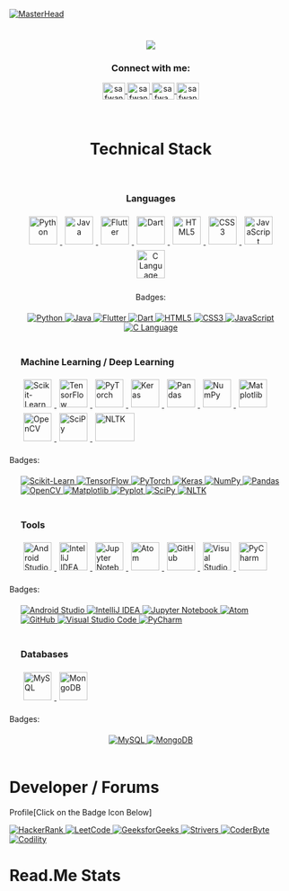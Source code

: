 
[![MasterHead](https://firebasestorage.googleapis.com/v0/b/flexi-coding.appspot.com/o/dempgi7-520f8d5f-63d4-4453-8822-dbc149ae27f8.gif?alt=media&token=91c0c7b2-93c3-4029-b011-1a8703c5730d)](https://rishavchanda.io)

<h1 align="center">
    <img src="https://readme-typing-svg.herokuapp.com?font=LXGW+WenKai+Mono+TC&pause=1000&color=73AEF7&background=4EFFFD00&center=true&random=false&width=450&lines=Hi+There!+%F0%9F%91%8B;I'm+Safwan+Nasir!;A+Fervent+AI+Devoleper;A+Web+Developer!;I+love+exploring+new+AI%2FML+algorithms;Implementing+them+to+;solve+real-world+problems." />
</h1>




<!--<p align="left"> <a href="https://x.com/SafwanNasir49" target="blank"><img src="https://img.shields.io/twitter/follow/Safwan Nasir?logo=twitter&style=for-the-badge" alt="SafwanNasir"  </p>-->





<h3 align="center">Connect with me:</h3>
<p align="center">
       <a href="mailto:safwannasir49@gmail.com" target="blank">
        <img align="center" src="https://www.svgrepo.com/show/484206/mail.svg" alt="safwannasir49@gmail.com" height="30" width="40" />
    </a>
    <a href="https://twitter.com/SafwanNasir49" target="blank">
        <img align="center" src="https://raw.githubusercontent.com/rahuldkjain/github-profile-readme-generator/master/src/images/icons/Social/twitter.svg" alt="safwannasir" height="30" width="40" />
    </a>
    <a href="https://linkedin.com/in/rishav-chanda-b89a791b3" target="blank">
        <img align="center" src="https://raw.githubusercontent.com/rahuldkjain/github-profile-readme-generator/master/src/images/icons/Social/linked-in-alt.svg" alt="safwa_nasir_linkedln" height="30" width="40" />
    </a>
    <a href="https://instagram.com/safwan_nasir_" target="blank">
        <img align="center" src="https://raw.githubusercontent.com/rahuldkjain/github-profile-readme-generator/master/src/images/icons/Social/instagram.svg" alt="safwan_nasir_" height="30" width="40" />
    </a>
</p>

<br>


<h1 align="center">Technical Stack</h1>

<div style="display: flex; justify-content: center; align-items: center; flex-wrap: wrap; text-align: center;">
    <div style="margin: 20px;">
        <h3>Languages</h3>
        <a href="https://www.python.org/" target="_blank" rel="noopener noreferrer nofollow">
            <img src="https://skillicons.dev/icons?i=python" alt="Python" style="width: 50px; height: 50px; margin: 5px;">
        </a>
        <a href="https://www.java.com/" target="_blank" rel="noopener noreferrer nofollow">
            <img src="https://skillicons.dev/icons?i=java" alt="Java" style="width: 50px; height: 50px; margin: 5px;">
        </a>
        <a href="https://flutter.dev/" target="_blank" rel="noopener noreferrer nofollow">
            <img src="https://skillicons.dev/icons?i=flutter" alt="Flutter" style="width: 50px; height: 50px; margin: 5px;">
        </a>
        <a href="https://dart.dev/" target="_blank" rel="noopener noreferrer nofollow">
            <img src="https://skillicons.dev/icons?i=dart" alt="Dart" style="width: 50px; height: 50px; margin: 5px;">
        </a>
        <a href="https://developer.mozilla.org/en-US/docs/Web/HTML" target="_blank" rel="noopener noreferrer nofollow">
            <img src="https://skillicons.dev/icons?i=html" alt="HTML5" style="width: 50px; height: 50px; margin: 5px;">
        </a>
        <a href="https://developer.mozilla.org/en-US/docs/Web/CSS" target="_blank" rel="noopener noreferrer nofollow">
            <img src="https://skillicons.dev/icons?i=css" alt="CSS3" style="width: 50px; height: 50px; margin: 5px;">
        </a>
        <a href="https://developer.mozilla.org/en-US/docs/Web/JavaScript" target="_blank" rel="noopener noreferrer nofollow">
            <img src="https://skillicons.dev/icons?i=javascript" alt="JavaScript" style="width: 50px; height: 50px; margin: 5px;">
        </a>
        <a href="https://www.cprogramming.com/" target="_blank" rel="noopener noreferrer nofollow">
            <img src="https://skillicons.dev/icons?i=c" alt="C Language" style="width: 50px; height: 50px; margin: 5px;">
        </a>
    </div>
        <h7>Badges:</h7>
        <div style="margin: 20px;">
            <a href="https://www.python.org/" target="_blank" rel="noopener noreferrer nofollow">
                <img src="https://img.shields.io/badge/Python-%233776AB.svg?style=for-the-badge&amp;logo=python&amp;logoColor=white" alt="Python">
            </a>
            <a href="https://www.java.com/" target="_blank" rel="noopener noreferrer nofollow">
                <img src="https://img.shields.io/badge/Java-%23FF5722.svg?style=for-the-badge&amp;logo=java&amp;logoColor=white" alt="Java">
            </a>
            <a href="https://flutter.dev/" target="_blank" rel="noopener noreferrer nofollow">
                <img src="https://img.shields.io/badge/Flutter-%2302569B.svg?style=for-the-badge&amp;logo=flutter&amp;logoColor=white" alt="Flutter">
            </a>
            <a href="https://dart.dev/" target="_blank" rel="noopener noreferrer nofollow">
                <img src="https://img.shields.io/badge/Dart-%230175C2.svg?style=for-the-badge&amp;logo=dart&amp;logoColor=white" alt="Dart">
            </a>
            <a href="https://developer.mozilla.org/en-US/docs/Web/HTML" target="_blank" rel="noopener noreferrer nofollow">
                <img src="https://img.shields.io/badge/HTML5-%23E34F26.svg?style=for-the-badge&amp;logo=html5&amp;logoColor=white" alt="HTML5">
            </a>
            <a href="https://developer.mozilla.org/en-US/docs/Web/CSS" target="_blank" rel="noopener noreferrer nofollow">
                <img src="https://img.shields.io/badge/CSS3-%231572B6.svg?style=for-the-badge&amp;logo=css3&amp;logoColor=white" alt="CSS3">
            </a>
            <a href="https://developer.mozilla.org/en-US/docs/Web/JavaScript" target="_blank" rel="noopener noreferrer nofollow">
                <img src="https://img.shields.io/badge/JavaScript-%23F7DF1E.svg?style=for-the-badge&amp;logo=javascript&amp;logoColor=white" alt="JavaScript">
            </a>
            <a href="https://www.cprogramming.com/" target="_blank" rel="noopener noreferrer nofollow">
                <img src="https://img.shields.io/badge/C-%2300599C.svg?style=for-the-badge&amp;logo=c&amp;logoColor=white" alt="C Language">
            </a>
    </div>
</div>

  <div style="margin: 20px;">
        <h3>Machine Learning / Deep Learning</h3>
        <a href="https://scikit-learn.org/" target="_blank" rel="noopener noreferrer nofollow">
            <img src="https://icon.icepanel.io/Technology/svg/scikit-learn.svg" alt="Scikit-Learn" style="width: 50px; height: 50px; margin: 5px;">
        </a>
        <a href="https://icon.icepanel.io/Technology/svg/TensorFlow.svg" target="_blank" rel="noopener noreferrer nofollow">
            <img src="https://icon.icepanel.io/Technology/svg/TensorFlow.svg" alt="TensorFlow" style="width: 50px; height: 50px; margin: 5px;">
        </a>
        <a href="https://icon.icepanel.io/Technology/svg/PyTorch.svg" target="_blank" rel="noopener noreferrer nofollow">
            <img src="https://icon.icepanel.io/Technology/svg/PyTorch.svg" alt="PyTorch" style="width: 50px; height: 50px; margin: 5px;">
        </a>
        <a href="https://icon.icepanel.io/Technology/svg/Keras.svg" target="_blank" rel="noopener noreferrer nofollow">
            <img src="https://icon.icepanel.io/Technology/svg/Keras.svg" alt="Keras" style="width: 50px; height: 50px; margin: 5px;">
        </a>
        <a href="https://icon.icepanel.io/Technology/png-shadow-512/Pandas.png" target="_blank" rel="noopener noreferrer nofollow">
            <img src="https://icon.icepanel.io/Technology/png-shadow-512/Pandas.png" alt="Pandas" style="width: 50px; height: 50px; margin: 5px;">
        </a>
        <a href="https://icon.icepanel.io/Technology/svg/NumPy.svg" target="_blank" rel="noopener noreferrer nofollow">
            <img src="https://icon.icepanel.io/Technology/svg/NumPy.svg" alt="NumPy" style="width: 50px; height: 50px; margin: 5px;">
        </a>
        <a href="https://icon.icepanel.io/Technology/svg/Matplotlib.svg" target="_blank" rel="noopener noreferrer nofollow">
            <img src="https://icon.icepanel.io/Technology/svg/Matplotlib.svg" alt="Matplotlib" style="width: 50px; height: 50px; margin: 5px;">
        </a>
        <a href="https://icon.icepanel.io/Technology/svg/OpenCV.svg" target="_blank" rel="noopener noreferrer nofollow">
            <img src="https://icon.icepanel.io/Technology/svg/OpenCV.svg" alt="OpenCV" style="width: 50px; height: 50px; margin: 5px;">
        </a>
      <a href="https://icons.iconarchive.com/icons/simpleicons-team/simple/256/scipy-icon.png" target="_blank" rel="noopener noreferrer nofollow">
            <img src="https://icons.iconarchive.com/icons/simpleicons-team/simple/256/scipy-icon.png" alt="SciPy" style="width: 50px; height: 50px; margin: 5px;">
        </a>
        <a href="https://miro.medium.com/v2/resize:fit:1400/1*-dNH8WI8Oy3etClaRvRCgw.png" target="_blank" rel="noopener noreferrer nofollow">
            <img src="https://miro.medium.com/v2/resize:fit:1400/1*-dNH8WI8Oy3etClaRvRCgw.png" alt="NLTK" style="width: 70px; height: 50px; margin: 5px;">
        </a>
  </div>
       <h7>Badges:</h7>
      <div style="display: flex; justify-content: center; align-items: center; flex-wrap: wrap;">
    <div style="margin: 20px;">
        <a href="https://scikit-learn.org/" target="_blank" rel="noopener noreferrer nofollow">
            <img src="https://img.shields.io/badge/Scikit--Learn-%234AB471.svg?style=for-the-badge&amp;logo=scikit-learn&amp;logoColor=white" alt="Scikit-Learn">
        </a>
        <a href="https://www.tensorflow.org/" target="_blank" rel="noopener noreferrer nofollow">
            <img src="https://img.shields.io/badge/TensorFlow-%23FF6F00.svg?style=for-the-badge&amp;logo=TensorFlow&amp;logoColor=white" alt="TensorFlow">
        </a>
        <a href="https://pytorch.org/" target="_blank" rel="noopener noreferrer nofollow">
            <img src="https://img.shields.io/badge/PyTorch-%23EE4C2C.svg?style=for-the-badge&amp;logo=PyTorch&amp;logoColor=white" alt="PyTorch">
        </a>
        <a href="https://keras.io/" target="_blank" rel="noopener noreferrer nofollow">
            <img src="https://img.shields.io/badge/Keras-%23D00000.svg?style=for-the-badge&amp;logo=Keras&amp;logoColor=white" alt="Keras">
        </a>
          <a href="https://numpy.org/" target="_blank" rel="noopener noreferrer nofollow">
            <img src="https://img.shields.io/badge/NumPy-%23013243.svg?style=for-the-badge&amp;logo=numpy&amp;logoColor=white" alt="NumPy">
        </a>
        <a href="https://pandas.pydata.org/" target="_blank" rel="noopener noreferrer nofollow">
            <img src="https://img.shields.io/badge/Pandas-%23150458.svg?style=for-the-badge&amp;logo=pandas&amp;logoColor=white" alt="Pandas">
        </a>
        <a href="https://opencv.org/" target="_blank" rel="noopener noreferrer nofollow">
            <img src="https://img.shields.io/badge/OpenCV-%2312100E.svg?style=for-the-badge&amp;logo=opencv&amp;logoColor=white" alt="OpenCV">
        </a>
        <a href="https://matplotlib.org/" target="_blank" rel="noopener noreferrer nofollow">
            <img src="https://img.shields.io/badge/Matplotlib-%230076C6.svg?style=for-the-badge&amp;logo=matplotlib&amp;logoColor=white" alt="Matplotlib">
        </a>
        <a href="https://matplotlib.org/stable/tutorials/introductory/pyplot.html" target="_blank" rel="noopener noreferrer nofollow">
            <img src="https://img.shields.io/badge/Pyplot-%23FFD700.svg?style=for-the-badge&amp;logo=python&amp;logoColor=white" alt="Pyplot">
        </a>
        <a href="https://www.scipy.org/" target="_blank" rel="noopener noreferrer nofollow">
            <img src="https://img.shields.io/badge/SciPy-%230C5D8C.svg?style=for-the-badge&amp;logo=scipy&amp;logoColor=white" alt="SciPy">
        </a>
        <a href="https://www.nltk.org/" target="_blank" rel="noopener noreferrer nofollow">
            <img src="https://img.shields.io/badge/NLTK-%2342B029.svg?style=for-the-badge&amp;logo=nltk&amp;logoColor=white" alt="NLTK">
        </a>
        
    
</div>
    </div>
    <div style="margin: 20px;">
    <h3>Tools</h3>
    <a href="https://developer.android.com/studio" target="_blank" rel="noopener noreferrer nofollow">
        <img src="https://skillicons.dev/icons?i=androidstudio" alt="Android Studio" style="width: 50px; height: 50px; margin: 5px;">
    </a>
    <a href="https://www.jetbrains.com/idea/" target="_blank" rel="noopener noreferrer nofollow">
        <img src="https://skillicons.dev/icons?i=idea" alt="IntelliJ IDEA" style="width: 50px; height: 50px; margin: 5px;">
    </a>
    <a href="https://jupyter.org/" target="_blank" rel="noopener noreferrer nofollow">
        <img src="https://cdn.icon-icons.com/icons2/2667/PNG/512/jupyter_app_icon_161280.png" alt="Jupyter Notebook" style="width: 50px; height: 50px; margin: 5px;">
    </a>
    <a href="https://icon.icepanel.io/Technology/png-shadow-512/Atom.png" target="_blank" rel="noopener noreferrer nofollow">
        <img src="https://icon.icepanel.io/Technology/png-shadow-512/Atom.png" alt="Atom" style="width: 50px; height: 50px; margin: 5px;">
    </a>
    <a href="https://icon.icepanel.io/Technology/png-shadow-512/GitHub.png" target="_blank" rel="noopener noreferrer nofollow">
        <img src="https://icon.icepanel.io/Technology/png-shadow-512/GitHub.png" alt="GitHub" style="width: 50px; height: 50px; margin: 5px;">
    </a>
    <a href="https://code.visualstudio.com/" target="_blank" rel="noopener noreferrer nofollow">
        <img src="https://skillicons.dev/icons?i=vscode" alt="Visual Studio Code" style="width: 50px; height: 50px; margin: 5px;">
    </a>
    <a href="https://www.jetbrains.com/pycharm/" target="_blank" rel="noopener noreferrer nofollow">
        <img src="https://icon.icepanel.io/Technology/svg/PyCharm.svg" alt="PyCharm" style="width: 50px; height: 50px; margin: 5px;">
    </a>
    </div>
    <h7>Badges:</h7>
        <div style="display: flex; justify-content: center; align-items: center; flex-wrap: wrap;">
    <div style="margin: 20px;">
        <a href="https://developer.android.com/studio" target="_blank" rel="noopener noreferrer nofollow">
            <img src="https://img.shields.io/badge/Android%20Studio-%233DDC84.svg?style=for-the-badge&amp;logo=android-studio&amp;logoColor=white" alt="Android Studio">
        </a>
        <a href="https://www.jetbrains.com/idea/" target="_blank" rel="noopener noreferrer nofollow">
            <img src="https://img.shields.io/badge/IntelliJ%20IDEA-%23000000.svg?style=for-the-badge&amp;logo=intellij-idea&amp;logoColor=white" alt="IntelliJ IDEA">
        </a>
        <a href="https://jupyter.org/" target="_blank" rel="noopener noreferrer nofollow">
            <img src="https://img.shields.io/badge/Jupyter-%23F37626.svg?style=for-the-badge&amp;logo=jupyter&amp;logoColor=white" alt="Jupyter Notebook">
        </a>
        <a href="https://atom.io/" target="_blank" rel="noopener noreferrer nofollow">
            <img src="https://img.shields.io/badge/Atom-%2366595C.svg?style=for-the-badge&amp;logo=atom&amp;logoColor=white" alt="Atom">
        </a>
        <a href="https://github.com/" target="_blank" rel="noopener noreferrer nofollow">
            <img src="https://img.shields.io/badge/GitHub-%23181717.svg?style=for-the-badge&amp;logo=github&amp;logoColor=white" alt="GitHub">
        </a>
        <a href="https://code.visualstudio.com/" target="_blank" rel="noopener noreferrer nofollow">
            <img src="https://img.shields.io/badge/Visual%20Studio%20Code-%23007ACC.svg?style=for-the-badge&amp;logo=visual-studio-code&amp;logoColor=white" alt="Visual Studio Code">
        </a>
        <a href="https://www.jetbrains.com/pycharm/" target="_blank" rel="noopener noreferrer nofollow">
            <img src="https://img.shields.io/badge/PyCharm-%23000000.svg?style=for-the-badge&amp;logo=pycharm&amp;logoColor=white" alt="PyCharm">
        </a>
</div>
</div>
    <div style="margin: 20px;">
        <h3>Databases</h3>
        <a href="https://www.mysql.com/" target="_blank" rel="noopener noreferrer nofollow">
            <img src="https://skillicons.dev/icons?i=mysql" alt="MySQL" style="width: 50px; height: 50px; margin: 5px;">
        </a>
        <a href="https://www.mongodb.com/" target="_blank" rel="noopener noreferrer nofollow">
            <img src="https://skillicons.dev/icons?i=mongodb" alt="MongoDB" style="width: 50px; height: 50px; margin: 5px;">
        </a>
    </div>
    <h7>Badges:</h7>
        <div style="display: flex; justify-content: center; align-items: center; flex-wrap: wrap;">
    <div style="margin: 20px;">
        <a href="https://www.mysql.com/" target="_blank" rel="noopener noreferrer nofollow">
            <img src="https://img.shields.io/badge/MySQL-%2300758F.svg?style=for-the-badge&amp;logo=mysql&amp;logoColor=white" alt="MySQL">
        </a>
        <a href="https://www.mongodb.com/" target="_blank" rel="noopener noreferrer nofollow">
            <img src="https://img.shields.io/badge/MongoDB-%234EA94B.svg?style=for-the-badge&amp;logo=mongodb&amp;logoColor=white" alt="MongoDB">
        </a>
</div>
    </div>
</div>


# Developer / Forums

Profile[Click on the Badge Icon Below]

<a target="_blank" rel="noopener noreferrer nofollow" href="https://www.hackerrank.com/profile/safwannasir49">
    <img src="https://img.shields.io/badge/HackerRank-2EC866?style=for-the-badge&logo=hackerrank&logoColor=white" alt="HackerRank" />
</a>

<a target="_blank" rel="noopener noreferrer nofollow" href="https://leetcode.com/">
    <img src="https://img.shields.io/badge/LeetCode-FFA116?style=for-the-badge&logo=leetcode&logoColor=black" alt="LeetCode" />
</a>
<a target="_blank" rel="noopener noreferrer nofollow" href="https://www.geeksforgeeks.org/user/safwannasir49/?utm_source=geeksforgeeks&utm_medium=my_profile&utm_campaign=auth_user">
    <img src="https://img.shields.io/badge/GeeksforGeeks-0F9D58?style=for-the-badge&logo=geeksforgeeks&logoColor=white" alt="GeeksforGeeks" />
</a>
<a target="_blank" rel="noopener noreferrer nofollow" href="https://takeuforward.org/">
    <img src="https://img.shields.io/badge/Strivers-FF0000?style=for-the-badge&logo=strivers&logoColor=white" alt="Strivers" />
</a>
<a target="_blank" rel="noopener noreferrer nofollow" href="https://coderbyte.com/profile/safwannasir49">
    <img src="https://img.shields.io/badge/CoderByte-ADD8E6?style=for-the-badge&logo=coderbyte&logoColor=white" alt="CoderByte" />
</a>
<a target="_blank" rel="noopener noreferrer nofollow" href="https://app.codility.com/programmers/">
    <img src="https://img.shields.io/badge/Codility-black?style=for-the-badge" alt="Codility" />
</a>


# Read.Me Stats











